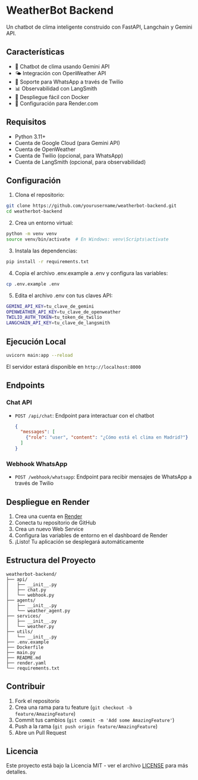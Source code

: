 # WeatherBot Backend

Un chatbot de clima inteligente construido con FastAPI, Langchain y Gemini API.

## Características

- 🤖 Chatbot de clima usando Gemini API
- 🌤️ Integración con OpenWeather API
- 📱 Soporte para WhatsApp a través de Twilio
- 📊 Observabilidad con LangSmith
- 🐳 Despliegue fácil con Docker
- 🚀 Configuración para Render.com

## Requisitos

- Python 3.11+
- Cuenta de Google Cloud (para Gemini API)
- Cuenta de OpenWeather
- Cuenta de Twilio (opcional, para WhatsApp)
- Cuenta de LangSmith (opcional, para observabilidad)

## Configuración

1. Clona el repositorio:
```bash
git clone https://github.com/yourusername/weatherbot-backend.git
cd weatherbot-backend
```

2. Crea un entorno virtual:
```bash
python -m venv venv
source venv/bin/activate  # En Windows: venv\Scripts\activate
```

3. Instala las dependencias:
```bash
pip install -r requirements.txt
```

4. Copia el archivo .env.example a .env y configura las variables:
```bash
cp .env.example .env
```

5. Edita el archivo .env con tus claves API:
```bash
GEMINI_API_KEY=tu_clave_de_gemini
OPENWEATHER_API_KEY=tu_clave_de_openweather
TWILIO_AUTH_TOKEN=tu_token_de_twilio
LANGCHAIN_API_KEY=tu_clave_de_langsmith
```

## Ejecución Local

```bash
uvicorn main:app --reload
```

El servidor estará disponible en `http://localhost:8000`

## Endpoints

### Chat API
- `POST /api/chat`: Endpoint para interactuar con el chatbot
  ```json
  {
    "messages": [
      {"role": "user", "content": "¿Cómo está el clima en Madrid?"}
    ]
  }
  ```

### Webhook WhatsApp
- `POST /webhook/whatsapp`: Endpoint para recibir mensajes de WhatsApp a través de Twilio

## Despliegue en Render

1. Crea una cuenta en [Render](https://render.com)
2. Conecta tu repositorio de GitHub
3. Crea un nuevo Web Service
4. Configura las variables de entorno en el dashboard de Render
5. ¡Listo! Tu aplicación se desplegará automáticamente

## Estructura del Proyecto

```
weatherbot-backend/
├── api/
│   ├── __init__.py
│   ├── chat.py
│   └── webhook.py
├── agents/
│   ├── __init__.py
│   └── weather_agent.py
├── services/
│   ├── __init__.py
│   └── weather.py
├── utils/
│   └── __init__.py
├── .env.example
├── Dockerfile
├── main.py
├── README.md
├── render.yaml
└── requirements.txt
```

## Contribuir

1. Fork el repositorio
2. Crea una rama para tu feature (`git checkout -b feature/AmazingFeature`)
3. Commit tus cambios (`git commit -m 'Add some AmazingFeature'`)
4. Push a la rama (`git push origin feature/AmazingFeature`)
5. Abre un Pull Request

## Licencia

Este proyecto está bajo la Licencia MIT - ver el archivo [LICENSE](LICENSE) para más detalles. 